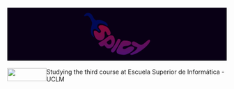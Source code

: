 ![SpicyBanner](SpicyBanner.png)
 <html>
   <head>
   </head>
 
   <body>
     <div>
      <img src="https://esi.uclm.es/files/pictures/285/content_Logo_ESI_fondo_negro.jpg" width="90" height="30" align = "left">
        Studying the third course at Escuela Superior de Informática - UCLM
      </img>
     </div>
   </body>
 </html>
